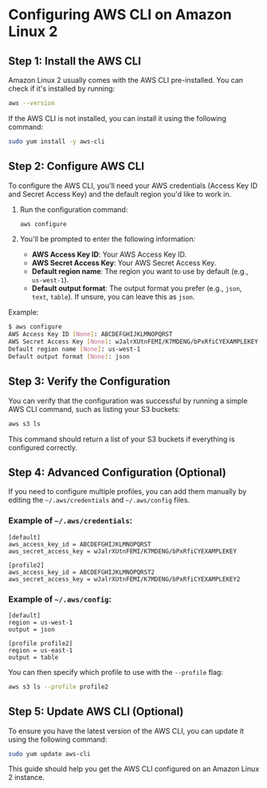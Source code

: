 # Configuring AWS CLI on Amazon Linux 2

## Step 1: Install the AWS CLI
Amazon Linux 2 usually comes with the AWS CLI pre-installed. You can check if it's installed by running:

```bash
aws --version
```

If the AWS CLI is not installed, you can install it using the following command:

```bash
sudo yum install -y aws-cli
```

## Step 2: Configure AWS CLI

To configure the AWS CLI, you'll need your AWS credentials (Access Key ID and Secret Access Key) and the default region you'd like to work in.

1. Run the configuration command:

    ```bash
    aws configure
    ```

2. You'll be prompted to enter the following information:

    - **AWS Access Key ID**: Your AWS Access Key ID.
    - **AWS Secret Access Key**: Your AWS Secret Access Key.
    - **Default region name**: The region you want to use by default (e.g., `us-west-1`).
    - **Default output format**: The output format you prefer (e.g., `json`, `text`, `table`). If unsure, you can leave this as `json`.

Example:

```bash
$ aws configure
AWS Access Key ID [None]: ABCDEFGHIJKLMNOPQRST
AWS Secret Access Key [None]: wJalrXUtnFEMI/K7MDENG/bPxRfiCYEXAMPLEKEY
Default region name [None]: us-west-1
Default output format [None]: json
```

## Step 3: Verify the Configuration

You can verify that the configuration was successful by running a simple AWS CLI command, such as listing your S3 buckets:

```bash
aws s3 ls
```

This command should return a list of your S3 buckets if everything is configured correctly.

## Step 4: Advanced Configuration (Optional)

If you need to configure multiple profiles, you can add them manually by editing the `~/.aws/credentials` and `~/.aws/config` files.

### Example of `~/.aws/credentials`:
```plaintext
[default]
aws_access_key_id = ABCDEFGHIJKLMNOPQRST
aws_secret_access_key = wJalrXUtnFEMI/K7MDENG/bPxRfiCYEXAMPLEKEY

[profile2]
aws_access_key_id = ABCDEFGHIJKLMNOPQRST2
aws_secret_access_key = wJalrXUtnFEMI/K7MDENG/bPxRfiCYEXAMPLEKEY2
```

### Example of `~/.aws/config`:
```plaintext
[default]
region = us-west-1
output = json

[profile profile2]
region = us-east-1
output = table
```

You can then specify which profile to use with the `--profile` flag:

```bash
aws s3 ls --profile profile2
```

## Step 5: Update AWS CLI (Optional)
To ensure you have the latest version of the AWS CLI, you can update it using the following command:

```bash
sudo yum update aws-cli
```

This guide should help you get the AWS CLI configured on an Amazon Linux 2 instance.
